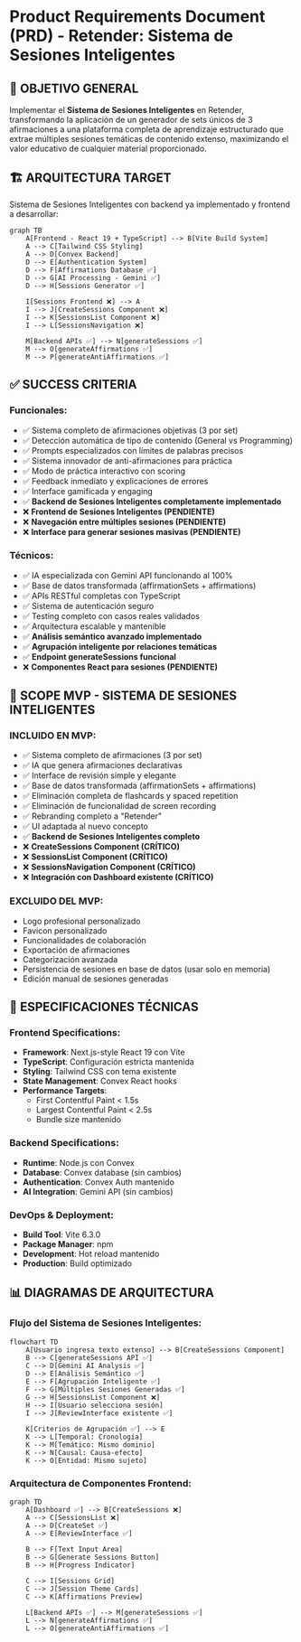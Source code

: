 # Product Requirements Document (PRD) - Retender: Sistema de Sesiones Inteligentes

## 🎯 OBJETIVO GENERAL
Implementar el **Sistema de Sesiones Inteligentes** en Retender, transformando la aplicación de un generador de sets únicos de 3 afirmaciones a una plataforma completa de aprendizaje estructurado que extrae múltiples sesiones temáticas de contenido extenso, maximizando el valor educativo de cualquier material proporcionado.

## 🏗️ ARQUITECTURA TARGET
Sistema de Sesiones Inteligentes con backend ya implementado y frontend a desarrollar:

```mermaid
graph TB
    A[Frontend - React 19 + TypeScript] --> B[Vite Build System]
    A --> C[Tailwind CSS Styling]
    A --> D[Convex Backend]
    D --> E[Authentication System]
    D --> F[Affirmations Database ✅]
    D --> G[AI Processing - Gemini ✅]
    D --> H[Sessions Generator ✅]

    I[Sessions Frontend ❌] --> A
    I --> J[CreateSessions Component ❌]
    I --> K[SessionsList Component ❌]
    I --> L[SessionsNavigation ❌]

    M[Backend APIs ✅] --> N[generateSessions ✅]
    M --> O[generateAffirmations ✅]
    M --> P[generateAntiAffirmations ✅]
```

## ✅ SUCCESS CRITERIA
### Funcionales:
- ✅ Sistema completo de afirmaciones objetivas (3 por set)
- ✅ Detección automática de tipo de contenido (General vs Programming)
- ✅ Prompts especializados con límites de palabras precisos
- ✅ Sistema innovador de anti-afirmaciones para práctica
- ✅ Modo de práctica interactivo con scoring
- ✅ Feedback inmediato y explicaciones de errores
- ✅ Interface gamificada y engaging
- ✅ **Backend de Sesiones Inteligentes completamente implementado**
- ❌ **Frontend de Sesiones Inteligentes (PENDIENTE)**
- ❌ **Navegación entre múltiples sesiones (PENDIENTE)**
- ❌ **Interface para generar sesiones masivas (PENDIENTE)**

### Técnicos:
- ✅ IA especializada con Gemini API funcionando al 100%
- ✅ Base de datos transformada (affirmationSets + affirmations)
- ✅ APIs RESTful completas con TypeScript
- ✅ Sistema de autenticación seguro
- ✅ Testing completo con casos reales validados
- ✅ Arquitectura escalable y mantenible
- ✅ **Análisis semántico avanzado implementado**
- ✅ **Agrupación inteligente por relaciones temáticas**
- ✅ **Endpoint generateSessions funcional**
- ❌ **Componentes React para sesiones (PENDIENTE)**

## 🎯 SCOPE MVP - SISTEMA DE SESIONES INTELIGENTES
### INCLUIDO EN MVP:
- ✅ Sistema completo de afirmaciones (3 por set)
- ✅ IA que genera afirmaciones declarativas
- ✅ Interface de revisión simple y elegante
- ✅ Base de datos transformada (affirmationSets + affirmations)
- ✅ Eliminación completa de flashcards y spaced repetition
- ✅ Eliminación de funcionalidad de screen recording
- ✅ Rebranding completo a "Retender"
- ✅ UI adaptada al nuevo concepto
- ✅ **Backend de Sesiones Inteligentes completo**
- ❌ **CreateSessions Component (CRÍTICO)**
- ❌ **SessionsList Component (CRÍTICO)**
- ❌ **SessionsNavigation Component (CRÍTICO)**
- ❌ **Integración con Dashboard existente (CRÍTICO)**

### EXCLUIDO DEL MVP:
- Logo profesional personalizado
- Favicon personalizado
- Funcionalidades de colaboración
- Exportación de afirmaciones
- Categorización avanzada
- Persistencia de sesiones en base de datos (usar solo en memoria)
- Edición manual de sesiones generadas

## 🔧 ESPECIFICACIONES TÉCNICAS
### Frontend Specifications:
- **Framework**: Next.js-style React 19 con Vite
- **TypeScript**: Configuración estricta mantenida
- **Styling**: Tailwind CSS con tema existente
- **State Management**: Convex React hooks
- **Performance Targets**: 
  - First Contentful Paint < 1.5s
  - Largest Contentful Paint < 2.5s
  - Bundle size mantenido

### Backend Specifications:
- **Runtime**: Node.js con Convex
- **Database**: Convex database (sin cambios)
- **Authentication**: Convex Auth mantenido
- **AI Integration**: Gemini API (sin cambios)

### DevOps & Deployment:
- **Build Tool**: Vite 6.3.0
- **Package Manager**: npm
- **Development**: Hot reload mantenido
- **Production**: Build optimizado

## 📊 DIAGRAMAS DE ARQUITECTURA

### Flujo del Sistema de Sesiones Inteligentes:
```mermaid
flowchart TD
    A[Usuario ingresa texto extenso] --> B[CreateSessions Component]
    B --> C[generateSessions API ✅]
    C --> D[Gemini AI Analysis ✅]
    D --> E[Análisis Semántico ✅]
    E --> F[Agrupación Inteligente ✅]
    F --> G[Múltiples Sesiones Generadas ✅]
    G --> H[SessionsList Component ❌]
    H --> I[Usuario selecciona sesión]
    I --> J[ReviewInterface existente ✅]

    K[Criterios de Agrupación ✅] --> E
    K --> L[Temporal: Cronología]
    K --> M[Temático: Mismo dominio]
    K --> N[Causal: Causa-efecto]
    K --> O[Entidad: Mismo sujeto]
```

### Arquitectura de Componentes Frontend:
```mermaid
graph TD
    A[Dashboard ✅] --> B[CreateSessions ❌]
    A --> C[SessionsList ❌]
    A --> D[CreateSet ✅]
    A --> E[ReviewInterface ✅]

    B --> F[Text Input Area]
    B --> G[Generate Sessions Button]
    B --> H[Progress Indicator]

    C --> I[Sessions Grid]
    C --> J[Session Theme Cards]
    C --> K[Affirmations Preview]

    L[Backend APIs ✅] --> M[generateSessions ✅]
    L --> N[generateAffirmations ✅]
    L --> O[generateAntiAffirmations ✅]
```
